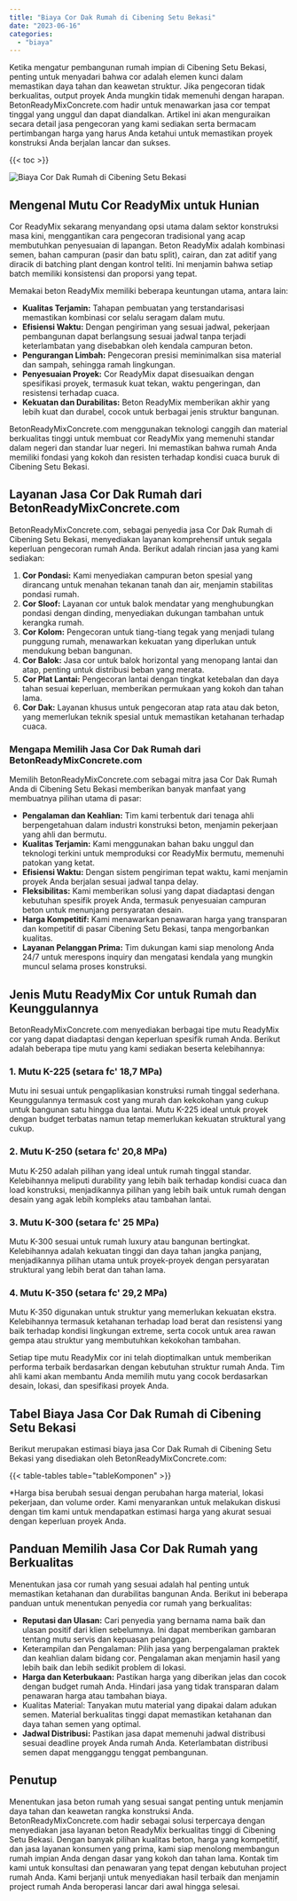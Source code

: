 ```yaml
---
title: "Biaya Cor Dak Rumah di Cibening Setu Bekasi"
date: "2023-06-16"
categories: 
  - "biaya"
---
```


Ketika mengatur pembangunan rumah impian di Cibening Setu Bekasi, penting untuk menyadari bahwa cor adalah elemen kunci dalam memastikan daya tahan dan keawetan struktur. Jika pengecoran tidak berkualitas, output proyek Anda mungkin tidak memenuhi dengan harapan. BetonReadyMixConcrete.com hadir untuk menawarkan jasa cor tempat tinggal yang unggul dan dapat diandalkan. Artikel ini akan menguraikan secara detail jasa pengecoran yang kami sediakan serta bermacam pertimbangan harga yang harus Anda ketahui untuk memastikan proyek konstruksi Anda berjalan lancar dan sukses.

{{< toc >}}

![Biaya Cor Dak Rumah di Cibening Setu Bekasi](https://betoncor8.github.io/cor/harga-beton-readymix-concrete%20(42).png)

## Mengenal Mutu Cor ReadyMix untuk Hunian

Cor ReadyMix sekarang menyandang opsi utama dalam sektor konstruksi masa kini, menggantikan cara pengecoran tradisional yang acap membutuhkan penyesuaian di lapangan. Beton ReadyMix adalah kombinasi semen, bahan campuran (pasir dan batu split), cairan, dan zat aditif yang diracik di batching plant dengan kontrol teliti. Ini menjamin bahwa setiap batch memiliki konsistensi dan proporsi yang tepat.

Memakai beton ReadyMix memiliki beberapa keuntungan utama, antara lain:

- **Kualitas Terjamin:** Tahapan pembuatan yang terstandarisasi memastikan kombinasi cor selalu seragam dalam mutu.
- **Efisiensi Waktu:** Dengan pengiriman yang sesuai jadwal, pekerjaan pembangunan dapat berlangsung sesuai jadwal tanpa terjadi keterlambatan yang disebabkan oleh kendala campuran beton.
- **Pengurangan Limbah:** Pengecoran presisi meminimalkan sisa material dan sampah, sehingga ramah lingkungan.
- **Penyesuaian Proyek:** Cor ReadyMix dapat disesuaikan dengan spesifikasi proyek, termasuk kuat tekan, waktu pengeringan, dan resistensi terhadap cuaca.
- **Kekuatan dan Durabilitas:** Beton ReadyMix memberikan akhir yang lebih kuat dan durabel, cocok untuk berbagai jenis struktur bangunan.

BetonReadyMixConcrete.com menggunakan teknologi canggih dan material berkualitas tinggi untuk membuat cor ReadyMix yang memenuhi standar dalam negeri dan standar luar negeri. Ini memastikan bahwa rumah Anda memiliki fondasi yang kokoh dan resisten terhadap kondisi cuaca buruk di Cibening Setu Bekasi.

## Layanan Jasa Cor Dak Rumah dari BetonReadyMixConcrete.com

BetonReadyMixConcrete.com, sebagai penyedia jasa Cor Dak Rumah di Cibening Setu Bekasi, menyediakan layanan komprehensif untuk segala keperluan pengecoran rumah Anda. Berikut adalah rincian jasa yang kami sediakan:

1. **Cor Pondasi:** Kami menyediakan campuran beton spesial yang dirancang untuk menahan tekanan tanah dan air, menjamin stabilitas pondasi rumah.
2. **Cor Sloof:** Layanan cor untuk balok mendatar yang menghubungkan pondasi dengan dinding, menyediakan dukungan tambahan untuk kerangka rumah.
3. **Cor Kolom:** Pengecoran untuk tiang-tiang tegak yang menjadi tulang punggung rumah, menawarkan kekuatan yang diperlukan untuk mendukung beban bangunan.
4. **Cor Balok:** Jasa cor untuk balok horizontal yang menopang lantai dan atap, penting untuk distribusi beban yang merata.
5. **Cor Plat Lantai:** Pengecoran lantai dengan tingkat ketebalan dan daya tahan sesuai keperluan, memberikan permukaan yang kokoh dan tahan lama.
6. **Cor Dak:** Layanan khusus untuk pengecoran atap rata atau dak beton, yang memerlukan teknik spesial untuk memastikan ketahanan terhadap cuaca.

### Mengapa Memilih Jasa Cor Dak Rumah dari BetonReadyMixConcrete.com

Memilih BetonReadyMixConcrete.com sebagai mitra jasa Cor Dak Rumah Anda di Cibening Setu Bekasi memberikan banyak manfaat yang membuatnya pilihan utama di pasar:

- **Pengalaman dan Keahlian:** Tim kami terbentuk dari tenaga ahli berpengetahuan dalam industri konstruksi beton, menjamin pekerjaan yang ahli dan bermutu.
- **Kualitas Terjamin:** Kami menggunakan bahan baku unggul dan teknologi terkini untuk memproduksi cor ReadyMix bermutu, memenuhi patokan yang ketat.
- **Efisiensi Waktu:** Dengan sistem pengiriman tepat waktu, kami menjamin proyek Anda berjalan sesuai jadwal tanpa delay.
- **Fleksibilitas:** Kami memberikan solusi yang dapat diadaptasi dengan kebutuhan spesifik proyek Anda, termasuk penyesuaian campuran beton untuk menunjang persyaratan desain.
- **Harga Kompetitif:** Kami menawarkan penawaran harga yang transparan dan kompetitif di pasar Cibening Setu Bekasi, tanpa mengorbankan kualitas.
- **Layanan Pelanggan Prima:** Tim dukungan kami siap menolong Anda 24/7 untuk merespons inquiry dan mengatasi kendala yang mungkin muncul selama proses konstruksi.

## Jenis Mutu ReadyMix Cor untuk Rumah dan Keunggulannya

BetonReadyMixConcrete.com menyediakan berbagai tipe mutu ReadyMix cor yang dapat diadaptasi dengan keperluan spesifik rumah Anda. Berikut adalah beberapa tipe mutu yang kami sediakan beserta kelebihannya:

### 1\. Mutu K-225 (setara fc' 18,7 MPa)

Mutu ini sesuai untuk pengaplikasian konstruksi rumah tinggal sederhana. Keunggulannya termasuk cost yang murah dan kekokohan yang cukup untuk bangunan satu hingga dua lantai. Mutu K-225 ideal untuk proyek dengan budget terbatas namun tetap memerlukan kekuatan struktural yang cukup.

### 2\. Mutu K-250 (setara fc' 20,8 MPa)

Mutu K-250 adalah pilihan yang ideal untuk rumah tinggal standar. Kelebihannya meliputi durability yang lebih baik terhadap kondisi cuaca dan load konstruksi, menjadikannya pilihan yang lebih baik untuk rumah dengan desain yang agak lebih kompleks atau tambahan lantai.

### 3\. Mutu K-300 (setara fc' 25 MPa)

Mutu K-300 sesuai untuk rumah luxury atau bangunan bertingkat. Kelebihannya adalah kekuatan tinggi dan daya tahan jangka panjang, menjadikannya pilihan utama untuk proyek-proyek dengan persyaratan struktural yang lebih berat dan tahan lama.

### 4\. Mutu K-350 (setara fc' 29,2 MPa)

Mutu K-350 digunakan untuk struktur yang memerlukan kekuatan ekstra. Kelebihannya termasuk ketahanan terhadap load berat dan resistensi yang baik terhadap kondisi lingkungan extreme, serta cocok untuk area rawan gempa atau struktur yang membutuhkan kekokohan tambahan.

Setiap tipe mutu ReadyMix cor ini telah dioptimalkan untuk memberikan performa terbaik berdasarkan dengan kebutuhan struktur rumah Anda. Tim ahli kami akan membantu Anda memilih mutu yang cocok berdasarkan desain, lokasi, dan spesifikasi proyek Anda.

## Tabel Biaya Jasa Cor Dak Rumah di Cibening Setu Bekasi

Berikut merupakan estimasi biaya jasa Cor Dak Rumah di Cibening Setu Bekasi yang disediakan oleh BetonReadyMixConcrete.com:

{{< table-tables table="tableKomponen" >}}

\*Harga bisa berubah sesuai dengan perubahan harga material, lokasi pekerjaan, dan volume order. Kami menyarankan untuk melakukan diskusi dengan tim kami untuk mendapatkan estimasi harga yang akurat sesuai dengan keperluan proyek Anda.

## Panduan Memilih Jasa Cor Dak Rumah yang Berkualitas

Menentukan jasa cor rumah yang sesuai adalah hal penting untuk memastikan ketahanan dan durabilitas bangunan Anda. Berikut ini beberapa panduan untuk menentukan penyedia cor rumah yang berkualitas:

- **Reputasi dan Ulasan:** Cari penyedia yang bernama nama baik dan ulasan positif dari klien sebelumnya. Ini dapat memberikan gambaran tentang mutu servis dan kepuasan pelanggan.
- Keterampilan dan Pengalaman: Pilih jasa yang berpengalaman praktek dan keahlian dalam bidang cor. Pengalaman akan menjamin hasil yang lebih baik dan lebih sedikit problem di lokasi.
- **Harga dan Keterbukaan:** Pastikan harga yang diberikan jelas dan cocok dengan budget rumah Anda. Hindari jasa yang tidak transparan dalam penawaran harga atau tambahan biaya.
- Kualitas Material: Tanyakan mutu material yang dipakai dalam adukan semen. Material berkualitas tinggi dapat memastikan ketahanan dan daya tahan semen yang optimal.
- **Jadwal Distribusi:** Pastikan jasa dapat memenuhi jadwal distribusi sesuai deadline proyek Anda rumah Anda. Keterlambatan distribusi semen dapat mengganggu tenggat pembangunan.

## Penutup

Menentukan jasa beton rumah yang sesuai sangat penting untuk menjamin daya tahan dan keawetan rangka konstruksi Anda. BetonReadyMixConcrete.com hadir sebagai solusi terpercaya dengan menyediakan jasa layanan beton ReadyMix berkualitas tinggi di Cibening Setu Bekasi. Dengan banyak pilihan kualitas beton, harga yang kompetitif, dan jasa layanan konsumen yang prima, kami siap menolong membangun rumah impian Anda dengan dasar yang kokoh dan tahan lama. Kontak tim kami untuk konsultasi dan penawaran yang tepat dengan kebutuhan project rumah Anda. Kami berjanji untuk menyediakan hasil terbaik dan menjamin project rumah Anda beroperasi lancar dari awal hingga selesai.

